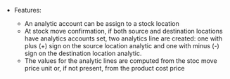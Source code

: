 - Features:

  - An analytic account can be assign to a stock location
  - At stock move confirmation, if both source and destination locations have analytics accounts set, two analytics line
    are created: one with plus (+) sign on the source location analytic and one with minus (-) sign on the destination
    location analytic.
  - The values for the analytic lines are computed from the stoc move price unit or, if not present, from the product
    cost price
